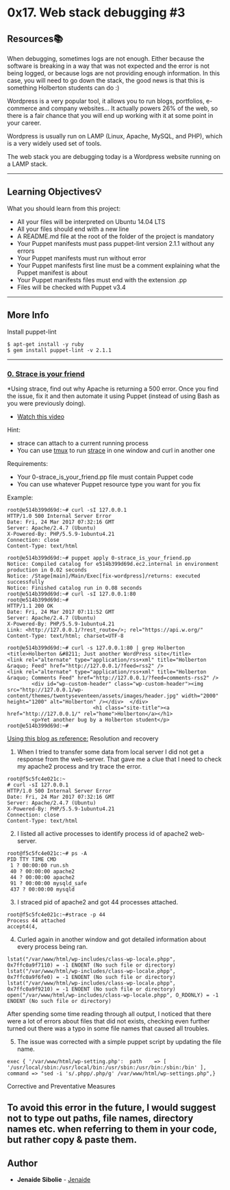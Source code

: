 # 0x17. Web stack debugging #3

## Resources:books:
When debugging, sometimes logs are not enough. Either because the software is breaking in a way that was not expected and the error is not being logged, or because logs are not providing enough information. In this case, you will need to go down the stack, the good news is that this is something Holberton students can do :)

Wordpress is a very popular tool, it allows you to run blogs, portfolios, e-commerce and company websites… It actually powers 26% of the web, so there is a fair chance that you will end up working with it at some point in your career.

Wordpress is usually run on LAMP (Linux, Apache, MySQL, and PHP), which is a very widely used set of tools.

The web stack you are debugging today is a Wordpress website running on a LAMP stack.

---
## Learning Objectives:bulb:
What you should learn from this project:
* All your files will be interpreted on Ubuntu 14.04 LTS
* All your files should end with a new line
* A README.md file at the root of the folder of the project is mandatory
* Your Puppet manifests must pass puppet-lint version 2.1.1 without any errors
* Your Puppet manifests must run without error
* Your Puppet manifests first line must be a comment explaining what the Puppet manifest is about
* Your Puppet manifests files must end with the extension .pp
* Files will be checked with Puppet v3.4

---
## More Info
Install puppet-lint
```
$ apt-get install -y ruby
$ gem install puppet-lint -v 2.1.1
```

---

### [0. Strace is your friend](./0-strace_is_your_friend.pp)
*Using strace, find out why Apache is returning a 500 error. Once you find the issue, fix it and then automate it using Puppet (instead of using Bash as you were previously doing).

* [Watch this video](https://www.youtube.com/watch?v=uHEzt1QuASo&feature=youtu.be)

Hint:
* strace can attach to a current running process
* You can use [tmux](https://www.hamvocke.com/blog/a-quick-and-easy-guide-to-tmux/) to run [strace](https://strace.io/) in one window and curl in another one

Requirements:
* Your 0-strace_is_your_friend.pp file must contain Puppet code
* You can use whatever Puppet resource type you want for you fix

Example:
```
root@e514b399d69d:~# curl -sI 127.0.0.1
HTTP/1.0 500 Internal Server Error
Date: Fri, 24 Mar 2017 07:32:16 GMT
Server: Apache/2.4.7 (Ubuntu)
X-Powered-By: PHP/5.5.9-1ubuntu4.21
Connection: close
Content-Type: text/html

root@e514b399d69d:~# puppet apply 0-strace_is_your_friend.pp
Notice: Compiled catalog for e514b399d69d.ec2.internal in environment production in 0.02 seconds
Notice: /Stage[main]/Main/Exec[fix-wordpress]/returns: executed successfully
Notice: Finished catalog run in 0.08 seconds
root@e514b399d69d:~# curl -sI 127.0.0.1:80
root@e514b399d69d:~#
HTTP/1.1 200 OK
Date: Fri, 24 Mar 2017 07:11:52 GMT
Server: Apache/2.4.7 (Ubuntu)
X-Powered-By: PHP/5.5.9-1ubuntu4.21
Link: <http://127.0.0.1/?rest_route=/>; rel="https://api.w.org/"
Content-Type: text/html; charset=UTF-8

root@e514b399d69d:~# curl -s 127.0.0.1:80 | grep Holberton
<title>Holberton &#8211; Just another WordPress site</title>
<link rel="alternate" type="application/rss+xml" title="Holberton &raquo; Feed" href="http://127.0.0.1/?feed=rss2" />
<link rel="alternate" type="application/rss+xml" title="Holberton &raquo; Comments Feed" href="http://127.0.0.1/?feed=comments-rss2" />
        <div id="wp-custom-header" class="wp-custom-header"><img src="http://127.0.0.1/wp-content/themes/twentyseventeen/assets/images/header.jpg" width="2000" height="1200" alt="Holberton" /></div>  </div>
                            <h1 class="site-title"><a href="http://127.0.0.1/" rel="home">Holberton</a></h1>
        <p>Yet another bug by a Holberton student</p>
root@e514b399d69d:~#
``` 

[Using this blog as reference:](https://medium.com/@katyakalache/postmortem-24ecfefca44c)
Resolution and recovery

1. When I tried to transfer some data from local server I did not get a response from the web-server. That gave me a clue that I need to check my apache2 process and try trace the error.
```
root@f5c5fc4e021c:~
# curl -sI 127.0.0.1
HTTP/1.0 500 Internal Server Error
Date: Fri, 24 Mar 2017 07:32:16 GMT
Server: Apache/2.4.7 (Ubuntu)
X-Powered-By: PHP/5.5.9-1ubuntu4.21
Connection: close
Content-Type: text/html
```
2. I listed all active processes to identify process id of apache2 web-server.
```
root@f5c5fc4e021c:~# ps -A
PID TTY TIME CMD
 1 ? 00:00:00 run.sh
 40 ? 00:00:00 apache2
 44 ? 00:00:00 apache2
 91 ? 00:00:00 mysqld_safe
 437 ? 00:00:00 mysqld
```
3. I straced pid of apache2 and got 44 processes attached.
```
root@f5c5fc4e021c:~#strace -p 44
Process 44 attached
accept4(4,
```

4. Curled again in another window and got detailed information about every process being ran.

```
lstat("/var/www/html/wp-includes/class-wp-locale.phpp", 0x7ffc0a9f7110) = -1 ENOENT (No such file or directory)
lstat("/var/www/html/wp-includes/class-wp-locale.phpp", 0x7ffc0a9f6fe0) = -1 ENOENT (No such file or directory)
lstat("/var/www/html/wp-includes/class-wp-locale.phpp", 0x7ffc0a9f9210) = -1 ENOENT (No such file or directory)
open("/var/www/html/wp-includes/class-wp-locale.phpp", O_RDONLY) = -1 ENOENT (No such file or directory)
```

After spending some time reading through all output, I noticed that there were a lot of errors about files that did not exists, checking even further turned out there was a typo in some file names that caused all troubles.

5. The issue was corrected with a simple puppet script by updating the file name.
```
exec { '/var/www/html/wp-setting.php':  path    => [ '/usr/local/sbin:/usr/local/bin:/usr/sbin:/usr/bin:/sbin:/bin' ],  command => "sed -i 's/.phpp/.php/g' /var/www/html/wp-settings.php",}
```
Corrective and Preventative Measures

To avoid this error in the future, I would suggest not to type out paths, file names, directory names etc. when referring to them in your code, but rather copy & paste them.
---

## Author
* **Jenaide Sibolie** - [Jenaide](https://github.com/Jenaide)
